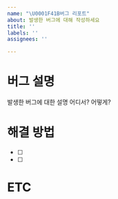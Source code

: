 ```yaml
---
name: "\U0001F41B버그 리포트"
about: 발생한 버그에 대해 작성하세요
title: ''
labels: ''
assignees: ''

---
```


# 버그 설명
발생한 버그에 대한 설명
어디서? 
어떻게?

# 해결 방법
- [ ]
- [ ]

# ETC
